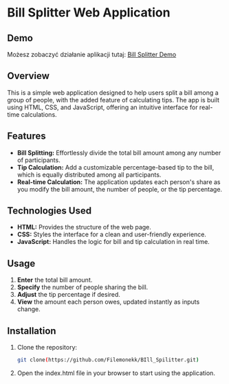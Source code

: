# Bill Splitter Web Application

## Demo
Możesz zobaczyć działanie aplikacji tutaj: [Bill Splitter Demo](https://filemonekk.github.io/BIll_Spilitter/)

## Overview
This is a simple web application designed to help users split a bill among a group of people, with the added feature of calculating tips. The app is built using HTML, CSS, and JavaScript, offering an intuitive interface for real-time calculations.

## Features
- **Bill Splitting:** Effortlessly divide the total bill amount among any number of participants.
- **Tip Calculation:** Add a customizable percentage-based tip to the bill, which is equally distributed among all participants.
- **Real-time Calculation:** The application updates each person's share as you modify the bill amount, the number of people, or the tip percentage.

## Technologies Used
- **HTML:** Provides the structure of the web page.
- **CSS:** Styles the interface for a clean and user-friendly experience.
- **JavaScript:** Handles the logic for bill and tip calculation in real time.

## Usage
1. **Enter** the total bill amount.
2. **Specify** the number of people sharing the bill.
3. **Adjust** the tip percentage if desired.
4. **View** the amount each person owes, updated instantly as inputs change.

## Installation
1. Clone the repository:
   ```bash
   git clone(https://github.com/Filemonekk/BIll_Spilitter.git)
2. Open the index.html file in your browser to start using the application.
